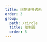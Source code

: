 ```yaml
---
title: 绘制正多边形
order: 3
group:
  path: /circle
  title: 绘制圆
  order: 5
---
```


<code src="./edges.tsx" compact="true" defaultShowCode="true"></code>
